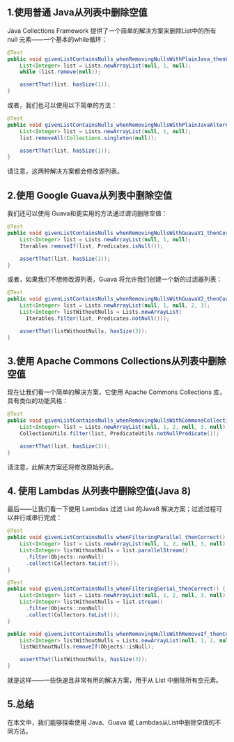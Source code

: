 ## 1.使用普通 Java从列表中删除空值

Java Collections Framework 提供了一个简单的解决方案来删除List中的所有 null 元素——一个基本的while循环：

```java
@Test
public void givenListContainsNulls_whenRemovingNullsWithPlainJava_thenCorrect() {
    List<Integer> list = Lists.newArrayList(null, 1, null);
    while (list.remove(null));

    assertThat(list, hasSize(1));
}
```

或者，我们也可以使用以下简单的方法：

```java
@Test
public void givenListContainsNulls_whenRemovingNullsWithPlainJavaAlternative_thenCorrect() {
    List<Integer> list = Lists.newArrayList(null, 1, null);
    list.removeAll(Collections.singleton(null));

    assertThat(list, hasSize(1));
}
```

请注意，这两种解决方案都会修改源列表。

## 2.使用 Google Guava从列表中删除空值

我们还可以使用 Guava和更实用的方法通过谓词删除空值：

```java
@Test
public void givenListContainsNulls_whenRemovingNullsWithGuavaV1_thenCorrect() {
    List<Integer> list = Lists.newArrayList(null, 1, null);
    Iterables.removeIf(list, Predicates.isNull());

    assertThat(list, hasSize(1));
}
```

或者，如果我们不想修改源列表，Guava 将允许我们创建一个新的过滤器列表：

```java
@Test
public void givenListContainsNulls_whenRemovingNullsWithGuavaV2_thenCorrect() {
    List<Integer> list = Lists.newArrayList(null, 1, null, 2, 3);
    List<Integer> listWithoutNulls = Lists.newArrayList(
      Iterables.filter(list, Predicates.notNull()));

    assertThat(listWithoutNulls, hasSize(3));
}
```

## 3.使用 Apache Commons Collections从列表中删除空值

现在让我们看一个简单的解决方案，它使用 Apache Commons Collections 库，具有类似的功能风格：

```java
@Test
public void givenListContainsNulls_whenRemovingNullsWithCommonsCollections_thenCorrect() {
    List<Integer> list = Lists.newArrayList(null, 1, 2, null, 3, null);
    CollectionUtils.filter(list, PredicateUtils.notNullPredicate());

    assertThat(list, hasSize(3));
}
```

请注意，此解决方案还将修改原始列表。

## 4. 使用 Lambdas 从列表中删除空值(Java 8)

最后——让我们看一下使用 Lambdas 过滤 List 的Java8 解决方案；过滤过程可以并行或串行完成：

```java
@Test
public void givenListContainsNulls_whenFilteringParallel_thenCorrect() {
    List<Integer> list = Lists.newArrayList(null, 1, 2, null, 3, null);
    List<Integer> listWithoutNulls = list.parallelStream()
      .filter(Objects::nonNull)
      .collect(Collectors.toList());
}

@Test
public void givenListContainsNulls_whenFilteringSerial_thenCorrect() {
    List<Integer> list = Lists.newArrayList(null, 1, 2, null, 3, null);
    List<Integer> listWithoutNulls = list.stream()
      .filter(Objects::nonNull)
      .collect(Collectors.toList());
}

public void givenListContainsNulls_whenRemovingNullsWithRemoveIf_thenCorrect() {
    List<Integer> listWithoutNulls = Lists.newArrayList(null, 1, 2, null, 3, null);
    listWithoutNulls.removeIf(Objects::isNull);

    assertThat(listWithoutNulls, hasSize(3));
}
```

就是这样——一些快速且非常有用的解决方案，用于从 List 中删除所有空元素。

## 5.总结

在本文中，我们能够探索使用 Java、Guava 或 Lambdas从List中删除空值的不同方法。
